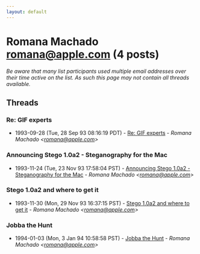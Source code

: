```yaml
---
layout: default
---
```


# Romana Machado <romana@apple.com> (4 posts)

_Be aware that many list participants used multiple email addresses over their time active on the list. As such this page may not contain all threads available._

## Threads

### Re:  GIF experts
+ 1993-09-28 (Tue, 28 Sep 93 08:16:19 PDT) - [Re:  GIF experts](/archive/1993/09/c57b820802a55cb4657445f3494ca772a471114651878c6bcbe176e7445859d5) - _Romana Machado \<romana@apple.com\>_

### Announcing Stego 1.0a2 - Steganography for the Mac
+ 1993-11-24 (Tue, 23 Nov 93 17:58:04 PST) - [Announcing Stego 1.0a2 - Steganography for the Mac](/archive/1993/11/0e9c42f43e79c5d5c2623c36c7cbaf0c7a17cef1412497d41e46a431c8a62b40) - _Romana Machado \<romana@apple.com\>_

### Stego 1.0a2 and where to get it
+ 1993-11-30 (Mon, 29 Nov 93 16:37:15 PST) - [Stego 1.0a2 and where to get it](/archive/1993/11/bfa61fb602ee3bebe5d4dad18baa755f054f0a006865f191cf1c846980adee61) - _Romana Machado \<romana@apple.com\>_

### Jobba the Hunt
+ 1994-01-03 (Mon, 3 Jan 94 10:58:58 PST) - [Jobba the Hunt](/archive/1994/01/413b51044de0b7394ab6c4e4bb819e0a2f0a12da173a9388689b0755f196b513) - _Romana Machado \<romana@apple.com\>_

